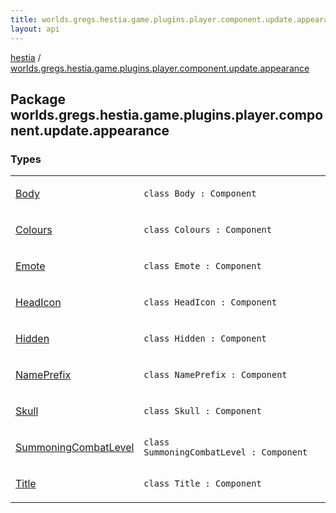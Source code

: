 ```yaml
---
title: worlds.gregs.hestia.game.plugins.player.component.update.appearance - hestia
layout: api
---
```


<div class='api-docs-breadcrumbs'><a href="../index.html">hestia</a> / <a href="./index.html">worlds.gregs.hestia.game.plugins.player.component.update.appearance</a></div>

## Package worlds.gregs.hestia.game.plugins.player.component.update.appearance

### Types

<table class="api-docs-table">
<tbody>
<tr>
<td markdown="1">

<a href="-body/index.html">Body</a>


</td>
<td markdown="1">
<div class="signature"><code><span class="keyword">class </span><span class="identifier">Body</span>&nbsp;<span class="symbol">:</span>&nbsp;<span class="identifier">Component</span></code></div>

</td>
</tr>
<tr>
<td markdown="1">

<a href="-colours/index.html">Colours</a>


</td>
<td markdown="1">
<div class="signature"><code><span class="keyword">class </span><span class="identifier">Colours</span>&nbsp;<span class="symbol">:</span>&nbsp;<span class="identifier">Component</span></code></div>

</td>
</tr>
<tr>
<td markdown="1">

<a href="-emote/index.html">Emote</a>


</td>
<td markdown="1">
<div class="signature"><code><span class="keyword">class </span><span class="identifier">Emote</span>&nbsp;<span class="symbol">:</span>&nbsp;<span class="identifier">Component</span></code></div>

</td>
</tr>
<tr>
<td markdown="1">

<a href="-head-icon/index.html">HeadIcon</a>


</td>
<td markdown="1">
<div class="signature"><code><span class="keyword">class </span><span class="identifier">HeadIcon</span>&nbsp;<span class="symbol">:</span>&nbsp;<span class="identifier">Component</span></code></div>

</td>
</tr>
<tr>
<td markdown="1">

<a href="-hidden/index.html">Hidden</a>


</td>
<td markdown="1">
<div class="signature"><code><span class="keyword">class </span><span class="identifier">Hidden</span>&nbsp;<span class="symbol">:</span>&nbsp;<span class="identifier">Component</span></code></div>

</td>
</tr>
<tr>
<td markdown="1">

<a href="-name-prefix/index.html">NamePrefix</a>


</td>
<td markdown="1">
<div class="signature"><code><span class="keyword">class </span><span class="identifier">NamePrefix</span>&nbsp;<span class="symbol">:</span>&nbsp;<span class="identifier">Component</span></code></div>

</td>
</tr>
<tr>
<td markdown="1">

<a href="-skull/index.html">Skull</a>


</td>
<td markdown="1">
<div class="signature"><code><span class="keyword">class </span><span class="identifier">Skull</span>&nbsp;<span class="symbol">:</span>&nbsp;<span class="identifier">Component</span></code></div>

</td>
</tr>
<tr>
<td markdown="1">

<a href="-summoning-combat-level/index.html">SummoningCombatLevel</a>


</td>
<td markdown="1">
<div class="signature"><code><span class="keyword">class </span><span class="identifier">SummoningCombatLevel</span>&nbsp;<span class="symbol">:</span>&nbsp;<span class="identifier">Component</span></code></div>

</td>
</tr>
<tr>
<td markdown="1">

<a href="-title/index.html">Title</a>


</td>
<td markdown="1">
<div class="signature"><code><span class="keyword">class </span><span class="identifier">Title</span>&nbsp;<span class="symbol">:</span>&nbsp;<span class="identifier">Component</span></code></div>

</td>
</tr>
</tbody>
</table>
